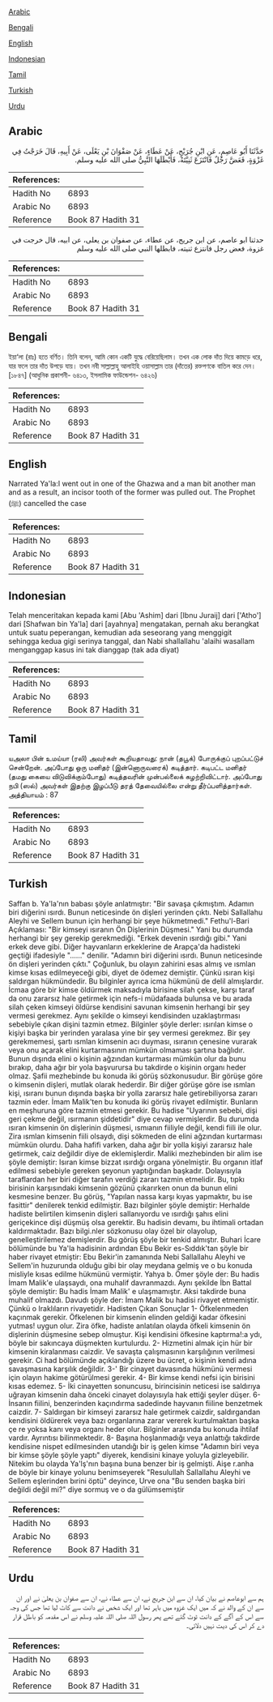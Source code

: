 [Arabic](#arabic)

[Bengali](#bengali)

[English](#english)

[Indonesian](#indonesian)

[Tamil](#tamil)

[Turkish](#turkish)

[Urdu](#urdu)

## Arabic


<div dir="rtl" lang="ar" style={{fontSize:'larger',backgroundColor:'#f8f9fa',padding:20}}>
حَدَّثَنَا أَبُو عَاصِمٍ، عَنِ ابْنِ جُرَيْجٍ، عَنْ عَطَاءٍ، عَنْ صَفْوَانَ بْنِ يَعْلَى، عَنْ أَبِيهِ، قَالَ خَرَجْتُ فِي غَزْوَةٍ، فَعَضَّ رَجُلٌ فَانْتَزَعَ ثَنِيَّتَهُ، فَأَبْطَلَهَا النَّبِيُّ صلى الله عليه وسلم‏.‏
</div>
<div style={{backgroundColor:'#f8f9fa',padding:20, marginBottom: 10}}><table> <thead> <tr> <th>References:</th> <th></th> </tr> </thead> <tbody><tr><td>Hadith No</td><td>6893</td></tr><tr><td>Arabic No</td><td>6893</td></tr><tr><td>Reference</td><td>Book 87 Hadith 31</td></tr></tbody></table></div>


<div dir="rtl" lang="ar" style={{fontSize:'larger',backgroundColor:'#f8f9fa',padding:20}}>
حدثنا ابو عاصم، عن ابن جريج، عن عطاء، عن صفوان بن يعلى، عن ابيه، قال خرجت في غزوة، فعض رجل فانتزع ثنيته، فابطلها النبي صلى الله عليه وسلم
</div>
<div style={{backgroundColor:'#f8f9fa',padding:20, marginBottom: 10}}><table> <thead> <tr> <th>References:</th> <th></th> </tr> </thead> <tbody><tr><td>Hadith No</td><td>6893</td></tr><tr><td>Arabic No</td><td>6893</td></tr><tr><td>Reference</td><td>Book 87 Hadith 31</td></tr></tbody></table></div>

## Bengali


<div dir="ltr" lang="bn" style={{fontSize:'larger',backgroundColor:'#f8f9fa',padding:20}}>
ইয়া‘লা (রাঃ) হতে বর্ণিত। তিনি বলেন, আমি কোন একটি যুদ্ধে বেরিয়েছিলাম। তখন এক লোক দাঁত দিয়ে কামড়ে ধরে, যার ফলে তার দাঁত উপড়ে যায়। তখন নবী সাল্লাল্লাহু আলাইহি ওয়াসাল্লাম তার (দাঁতের) রক্তপণকে বাতিল করে দেন। [১৮৪৭] (আধুনিক প্রকাশনী- ৬৪১৩, ইসলামিক ফাউন্ডেশন- ৬৪২৬)
</div>
<div style={{backgroundColor:'#f8f9fa',padding:20, marginBottom: 10}}><table> <thead> <tr> <th>References:</th> <th></th> </tr> </thead> <tbody><tr><td>Hadith No</td><td>6893</td></tr><tr><td>Arabic No</td><td>6893</td></tr><tr><td>Reference</td><td>Book 87 Hadith 31</td></tr></tbody></table></div>

## English


<div dir="ltr" lang="en" style={{fontSize:'larger',backgroundColor:'#f8f9fa',padding:20}}>
Narrated Ya'la:I went out in one of the Ghazwa and a man bit another man and as a result, an incisor tooth of the former was pulled out. The Prophet (ﷺ) cancelled the case
</div>
<div style={{backgroundColor:'#f8f9fa',padding:20, marginBottom: 10}}><table> <thead> <tr> <th>References:</th> <th></th> </tr> </thead> <tbody><tr><td>Hadith No</td><td>6893</td></tr><tr><td>Arabic No</td><td>6893</td></tr><tr><td>Reference</td><td>Book 87 Hadith 31</td></tr></tbody></table></div>

## Indonesian


<div dir="ltr" lang="id" style={{fontSize:'larger',backgroundColor:'#f8f9fa',padding:20}}>
Telah menceritakan kepada kami [Abu 'Ashim] dari [Ibnu Juraij] dari ['Atho'] dari [Shafwan bin Ya'la] dari [ayahnya] mengatakan, pernah aku berangkat untuk suatu peperangan, kemudian ada seseorang yang menggigit sehingga kedua gigi serinya tanggal, dan Nabi shallallahu 'alaihi wasallam menganggap kasus ini tak dianggap (tak ada diyat)
</div>
<div style={{backgroundColor:'#f8f9fa',padding:20, marginBottom: 10}}><table> <thead> <tr> <th>References:</th> <th></th> </tr> </thead> <tbody><tr><td>Hadith No</td><td>6893</td></tr><tr><td>Arabic No</td><td>6893</td></tr><tr><td>Reference</td><td>Book 87 Hadith 31</td></tr></tbody></table></div>

## Tamil


<div dir="ltr" lang="ta" style={{fontSize:'larger',backgroundColor:'#f8f9fa',padding:20}}>
யஅலா பின் உமய்யா (ரலி) அவர்கள் கூறியதாவது: நான் (தபூக்) போருக்குப் புறப்பட்டுச் சென்றேன். அப்போது ஒரு மனிதர் (இன்னொருவரைக்) கடித்தார். கடிபட்ட மனிதர் (தமது கையை விடுவிக்கும்போது) கடித்தவரின் முன்பல்லைக் கழற்றிவிட்டார். அப்போது நபி (ஸல்) அவர்கள் இதற்கு இழப்பீடு தரத் தேவையில்லை என்று தீர்ப்பளித்தார்கள். அத்தியாயம் : 87
</div>
<div style={{backgroundColor:'#f8f9fa',padding:20, marginBottom: 10}}><table> <thead> <tr> <th>References:</th> <th></th> </tr> </thead> <tbody><tr><td>Hadith No</td><td>6893</td></tr><tr><td>Arabic No</td><td>6893</td></tr><tr><td>Reference</td><td>Book 87 Hadith 31</td></tr></tbody></table></div>

## Turkish


<div dir="ltr" lang="tr" style={{fontSize:'larger',backgroundColor:'#f8f9fa',padding:20}}>
Saffan b. Ya'la'nın babası şöyle anlatmıştır: "Bir savaşa çıkmıştım. Adamın biri diğerini ısırdı. Bunun neticesinde ön dişleri yerinden çıktı. Nebi Sallallahu Aleyhi ve Sellem bunun için herhangi bir şeye hükmetmedi." Fethu'l-Bari Açıklaması: "Bir kimseyi ısıranın Ön Dişlerinin Düşmesi." Yani bu durumda herhangi bir şey gerekip gerekmediği. "Erkek devenin ısırdığı gibi." Yani erkek deve gibi. Diğer hayvanların erkeklerine de Arapça'da hadisteki geçtiği ifadesiyle "......" denilir. "Adamın biri diğerini ısırdı. Bunun neticesinde ön dişleri yerinden çıktı." Çoğunluk, bu olayın zahirini esas almış ve ısmlan kimse kısas edilmeyeceği gibi, diyet de ödemez demiştir. Çünkü ısıran kişi saldırgan hükmündedir. Bu bilginler ayrıca icma hükmünü de delil almışlardır. İcmaa göre bir kimse öldürmek maksadıyla birisine silah çekse, karşı taraf da onu zararsız hale getirmek için nefs-i müdafaada bulunsa ve bu arada silah çeken kimseyi öldürse kendisini savunan kimsenin herhangi bir şey vermesi gerekmez. Aynı şekilde o kimseyi kendisinden uzaklaştırması sebebiyle çıkan dişini tazmin etmez. Bilginler şöyle derler: ısırılan kimse o kişiyi başka bir yerinden yaralasa yine bir şey vermesi gerekmez. Bir şey gerekmemesi, şartı ısmlan kimsenin acı duyması, ısıranın çenesine vurarak veya onu açarak elini kurtarmasının mümkün olmaması şartına bağlıdır. Bunun dışında elini o kişinin ağzından kurtarması mümkün olur da bunu bırakıp, daha ağır bir yola başvurursa bu takdirde o kişinin organı heder olmaz. Şafii mezhebinde bu konuda iki görüş sözkonusudur. Bir görüşe göre o kimsenin dişleri, mutlak olarak hederdir. Bir diğer görüşe göre ise ısmlan kişi, ısıranı bunun dışında başka bir yolla zararsız hale getirebiliyorsa zararı tazmin eder. İmam Malik'ten bu konuda iki görüş rivayet edilmiştir. Bunların en meşhuruna göre tazmin etmesi gerekir. Bu hadise "Uyarının sebebi, dişi geri çekme değil, ısırmanın şiddetidir" diye cevap vermişlerdir. Bu durumda ısıran kimsenin ön dişlerinin düşmesi, ısmıanın fiiliyle değil, kendi fiili ile olur. Zira ısmlan kimsenin fiili olsaydı, dişi sökmeden de elini ağzından kurtarması mümkün olurdu. Daha hafifi varken, daha ağır bir yolla kişiyi zararsız hale getirmek, caiz değildir diye de eklemişlerdir. Maliki mezhebinden bir alim ise şöyle demiştir: Isıran kimse bizzat ısırdığı organa yönelmiştir. Bu organın itlaf edilmesi sebebiyle gereken şeyonun yaptığından başkadır. Dolayısıyla taraflardan her biri diğer tarafın verdiği zararı tazmin etmelidir. Bu, tıpkı birisinin karşısındaki kimsenin gözünü çıkarırken onun da bunun elini kesmesine benzer. Bu görüş, "Yapılan nassa karşı kıyas yapmaktır, bu ise fasittir" denilerek tenkid edilmiştir. Bazı bilginler şöyle demiştir: Herhalde hadiste belirtilen kimsenin dişleri sallanıyordu ve ısırdığı şahıs elini geriçekince dişi düşmüş olsa gerektir. Bu hadisin devamı, bu ihtimali ortadan kaldırmaktadır. Bazı bilgi.nler sözkonusu olay özel bir olayolup, genelleştirilemez demişlerdir. Bu görüş şöyle bir tenkid almıştır. Buhari İcare bölümünde bu Ya'la hadisinin ardından Ebu Bekir es-Sıddık'tan şöyle bir haber rivayet etmiştir: Ebu Bekir'in zamanında Nebi Sallallahu Aleyhi ve Sellem'in huzurunda olduğu gibi bir olay meydana gelmiş ve o bu konuda misliyle kısas edilme hükmünü vermiştir. Yahya b. Ömer şöyle der: Bu hadis İmam Malik'e ulaşsaydı, ona muhalif davranmazdı. Aynı şekilde İbn Battal şöyle demiştir: Bu hadis İmam Malik' e ulaşmamıştır. Aksi takdirde buna muhalif olmazdı. Davudı şöyle der: İmam Malik bu hadisi rivayet etmemiştir. Çünkü o Iraklıların rivayetidir. Hadisten Çıkan Sonuçlar 1- Öfkelenmeden kaçınmak gerekir. Öfkelenen bir kimsenin elinden geldiği kadar öfkesini yutmas! uygun olur. Zira öfke, hadiste anlatılan olayda öfkeli kimsenin ön dişlerinin düşmesine sebep olmuştur. Kişi kendisini öfkesine kaptırma!:a ydı, böyle bir sakıncaya düşmekten kurtulurdu. 2- Hizmetini almak için hür bir kimsenin kiralanması caizdir. Ve savaşta çalışmasının karşılığının verilmesi gerekir. Ci had bölümünde açıklandığı üzere bu ücret, o kişinin kendi adına savaşmasına karşılık değildir. 3-' Bir cinayet davasında hükmünü vermesi için olayın hakime götürülmesi gerekir. 4- Bir kimse kendi nefsi için birisini kısas edemez. 5- İki cinayetten sonuncusu, birincisinin neticesi ise saldırıya uğrayan kimsenin daha önceki cinayet dolayısıyla hak ettiği şeyler düşer. 6- İnsanın fiilini, benzerinden kaçındırma sadedinde hayvanın fiiline benzetmek caizdir. 7- Saldırgan bir kimseyi zararsız hale getirmek caizdir, saldırgandan kendisini öldürerek veya bazı organlarına zarar vererek kurtulmaktan başka çe re yoksa kanı veya organı heder olur. Bilginler arasında bu konuda ihtilaf vardır. Ayrıntısı bilinmektedir. 8- Başına hoşlanmadığı veya anlattığı takdirde kendisine nispet edilmesinden utandığı bir iş gelen kimse "Adamın biri veya bir kimse şöyle şöyle yaptı" diyerek, kendisini kinaye yoluyla gizleyebilir. Nitekim bu olayda Ya'lş'nın başına buna benzer bir iş gelmişti. Aişe r.anha de böyle bir kinaye yolunu benimseyerek "Resulullah Sallallahu Aleyhi ve Sellem eşlerinden bırini öptü" deyince, Urve ona "Bu senden başka biri değildi değil mi?" diye sormuş ve o da gülümsemiştir
</div>
<div style={{backgroundColor:'#f8f9fa',padding:20, marginBottom: 10}}><table> <thead> <tr> <th>References:</th> <th></th> </tr> </thead> <tbody><tr><td>Hadith No</td><td>6893</td></tr><tr><td>Arabic No</td><td>6893</td></tr><tr><td>Reference</td><td>Book 87 Hadith 31</td></tr></tbody></table></div>

## Urdu


<div dir="rtl" lang="ur" style={{fontSize:'larger',backgroundColor:'#f8f9fa',padding:20}}>
ہم سے ابوعاصم نے بیان کیا، ان سے ابن جریج نے، ان سے عطاء نے، ان سے صفوان بن یعلیٰ نے اور ان سے ان کے والد نے کہ میں ایک غزوہ میں باہر تھا اور ایک شخص نے دانت سے کاٹ لیا تھا جس کی وجہ سے اس کے آگے کے دانت ٹوٹ گئے تھے پھر رسول اللہ صلی اللہ علیہ وسلم نے اس مقدمہ کو باطل قرار دے کر اس کی دیت نہیں دلائی۔
</div>
<div style={{backgroundColor:'#f8f9fa',padding:20, marginBottom: 10}}><table> <thead> <tr> <th>References:</th> <th></th> </tr> </thead> <tbody><tr><td>Hadith No</td><td>6893</td></tr><tr><td>Arabic No</td><td>6893</td></tr><tr><td>Reference</td><td>Book 87 Hadith 31</td></tr></tbody></table></div>